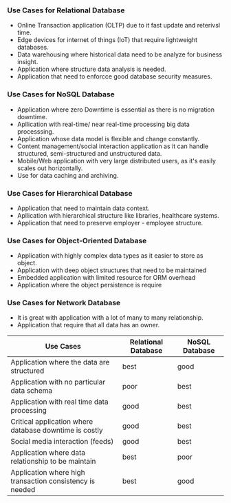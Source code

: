 ### Use Cases for Relational Database
- Online Transaction application (OLTP) due to it fast update and reterivsl time.
- Edge devices for internet of things (IoT) that require lightweight databases.
- Data warehousing where historical data need to be analyze for business insight.
- Application where  structure data analysis is needed.
- Application that need to enforcce good database security measures.


### Use Cases for NoSQL Database
- Application where zero Downtime is essential as there is no migration downtime.
- Apllication with real-time/ near real-time processing big data processsing.
- Application whose data model is flexible and change constantly.
- Content management/social interaction application as it can handle structured, semi-structured and unstructured data.
- Mobile/Web application with very large distributed users, as it's easily scales out horizontally.
- Use for data caching and archiving.


### Use Cases for Hierarchical Database
- Application that need to maintain data context.
- Apllication with hierarchical structure like libraries, healthcare systems.
- Application that need to preserve employer - employee structure.


### Use Cases for Object-Oriented Database
- Application with highly complex data types as it easier to store as object.
- Application with deep object structures that need to be maintained
- Embedded application with limited resource for ORM overhead
- Application where the object persistence is require


### Use Cases for Network Database
- It is great with application with a lot of many to many relationship.
- Application that require that all data has an owner.


| Use Cases                                                | Relational Database | NoSQL Database |
|----------------------------------------------------------|---------------------|----------------|
| Application where the data are structured                | best                | good           |
| Application with no particular data schema               | poor                | best           |
| Application with real time data processing               | good                | best           |
| Critical application where database downtime is costly   | good                | best           |
| Social media interaction (feeds)                         | good                | best           |
| Application where data relationship to be maintain       | best                | poor           |
| Application where high transaction consistency is needed | best                | good           |

